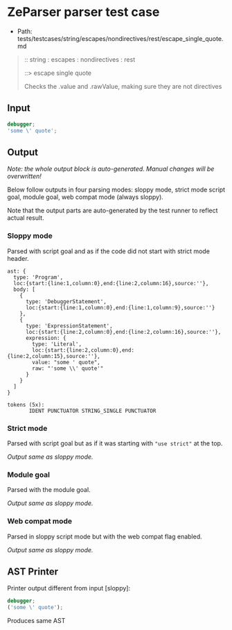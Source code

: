 # ZeParser parser test case

- Path: tests/testcases/string/escapes/nondirectives/rest/escape_single_quote.md

> :: string : escapes : nondirectives : rest
>
> ::> escape single quote
>
> Checks the .value and .rawValue, making sure they are not directives

## Input

`````js
debugger;
'some \' quote';
`````

## Output

_Note: the whole output block is auto-generated. Manual changes will be overwritten!_

Below follow outputs in four parsing modes: sloppy mode, strict mode script goal, module goal, web compat mode (always sloppy).

Note that the output parts are auto-generated by the test runner to reflect actual result.

### Sloppy mode

Parsed with script goal and as if the code did not start with strict mode header.

`````
ast: {
  type: 'Program',
  loc:{start:{line:1,column:0},end:{line:2,column:16},source:''},
  body: [
    {
      type: 'DebuggerStatement',
      loc:{start:{line:1,column:0},end:{line:1,column:9},source:''}
    },
    {
      type: 'ExpressionStatement',
      loc:{start:{line:2,column:0},end:{line:2,column:16},source:''},
      expression: {
        type: 'Literal',
        loc:{start:{line:2,column:0},end:{line:2,column:15},source:''},
        value: "some ' quote",
        raw: "'some \\' quote'"
      }
    }
  ]
}

tokens (5x):
       IDENT PUNCTUATOR STRING_SINGLE PUNCTUATOR
`````

### Strict mode

Parsed with script goal but as if it was starting with `"use strict"` at the top.

_Output same as sloppy mode._

### Module goal

Parsed with the module goal.

_Output same as sloppy mode._

### Web compat mode

Parsed in sloppy script mode but with the web compat flag enabled.

_Output same as sloppy mode._

## AST Printer

Printer output different from input [sloppy]:

````js
debugger;
('some \' quote');
````

Produces same AST
